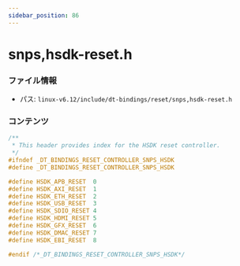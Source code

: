 ```yaml
---
sidebar_position: 86
---
```

# snps,hsdk-reset.h

### ファイル情報

- パス: `linux-v6.12/include/dt-bindings/reset/snps,hsdk-reset.h`

### コンテンツ

```h
/**
 * This header provides index for the HSDK reset controller.
 */
#ifndef _DT_BINDINGS_RESET_CONTROLLER_SNPS_HSDK
#define _DT_BINDINGS_RESET_CONTROLLER_SNPS_HSDK

#define HSDK_APB_RESET	0
#define HSDK_AXI_RESET	1
#define HSDK_ETH_RESET	2
#define HSDK_USB_RESET	3
#define HSDK_SDIO_RESET	4
#define HSDK_HDMI_RESET	5
#define HSDK_GFX_RESET	6
#define HSDK_DMAC_RESET	7
#define HSDK_EBI_RESET	8

#endif /*_DT_BINDINGS_RESET_CONTROLLER_SNPS_HSDK*/

```
